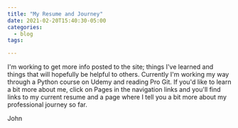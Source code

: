 ```yaml
---
title: "My Resume and Journey"
date: 2021-02-20T15:40:30-05:00
categories:
  - blog
tags:

---
```


I'm working to get more info posted to the site; things I've learned and things that will hopefully be helpful to others. Currently I'm working my way through a Python course on Udemy and reading Pro Git. If you'd like to learn a bit more about me, click on Pages in the navigation links and you'll find links to my current resume and a page where I tell you a bit more about my professional journey so far.

John
